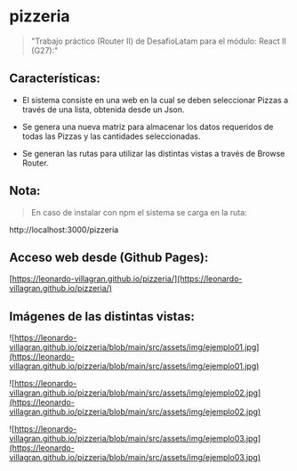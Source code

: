 # pizzeria

>"Trabajo práctico (Router II) de DesafioLatam para el módulo: React II (G27):"

## Características:

* El sistema consiste en una web en la cual se deben seleccionar Pizzas a través de una lista, obtenida desde un Json. 

* Se genera una nueva matriz para almacenar los datos requeridos de todas las Pizzas y las cantidades seleccionadas.

* Se generan las rutas para utilizar las distintas vistas a través de Browse Router.

## Nota: 

>En caso de instalar con npm el sistema se carga en la ruta: 

http://localhost:3000/pizzeria

## Acceso web desde (Github Pages):

[https://leonardo-villagran.github.io/pizzeria/](https://leonardo-villagran.github.io/pizzeria/)

## Imágenes de las distintas vistas:

![https://leonardo-villagran.github.io/pizzeria/blob/main/src/assets/img/ejemplo01.jpg](https://leonardo-villagran.github.io/pizzeria/blob/main/src/assets/img/ejemplo01.jpg)

![https://leonardo-villagran.github.io/pizzeria/blob/main/src/assets/img/ejemplo02.jpg](https://leonardo-villagran.github.io/pizzeria/blob/main/src/assets/img/ejemplo02.jpg)

![https://leonardo-villagran.github.io/pizzeria/blob/main/src/assets/img/ejemplo03.jpg](https://leonardo-villagran.github.io/pizzeria/blob/main/src/assets/img/ejemplo03.jpg)